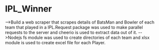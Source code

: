 # IPL_Winner
-->Build a web scraper that scrapes details of BatsMan and Bowler of each team that played in a IPL.Request package was used to make  parallel requests to the server and cheerio is used to extract data out of it.
-->Nodejs fs module was used to create directories of each team and xlsx module is used to create excel file for each Player.